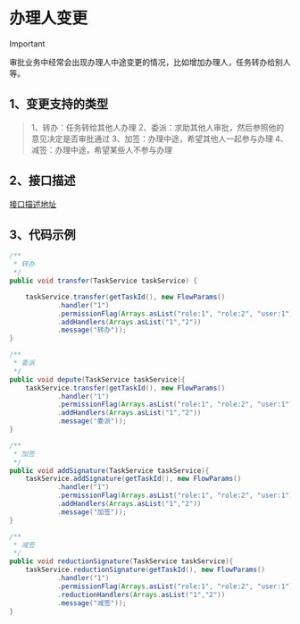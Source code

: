 # 办理人变更
> [!IMPORTANT]  
> 审批业务中经常会出现办理人中途变更的情况，比如增加办理人，任务转办给别人等。

## 1、变更支持的类型
> 1、转办：任务转给其他人办理
> 2、委派：求助其他人审批，然后参照他的意见决定是否审批通过
> 3、加签：办理中途，希望其他人一起参与办理
> 4、减签：办理中途，希望某些人不参与办理

## 2、接口描述
[接口描述地址](http://warm-flow.cn/master/primary/api.html#_3-1%E3%80%81%E6%B5%81%E7%A8%8B%E8%B7%B3%E8%BD%AC)
</br>

## 3、代码示例

```java
/**
 * 转办
 */
public void transfer(TaskService taskService) {

    taskService.transfer(getTaskId(), new FlowParams()
            .handler("1")
            .permissionFlag(Arrays.asList("role:1", "role:2", "user:1"))
            .addHandlers(Arrays.asList("1","2"))
            .message("转办"));
}

/**
 * 委派
 */
public void depute(TaskService taskService){
    taskService.transfer(getTaskId(), new FlowParams()
            .handler("1")
            .permissionFlag(Arrays.asList("role:1", "role:2", "user:1"))
            .addHandlers(Arrays.asList("1","2"))
            .message("委派"));
}

/**
 * 加签
 */
public void addSignature(TaskService taskService){
    taskService.addSignature(getTaskId(), new FlowParams()
            .handler("1")
            .permissionFlag(Arrays.asList("role:1", "role:2", "user:1"))
            .addHandlers(Arrays.asList("1","2"))
            .message("加签"));
}

/**
 * 减签
 */
public void reductionSignature(TaskService taskService){
    taskService.reductionSignature(getTaskId(), new FlowParams()
            .handler("1")
            .permissionFlag(Arrays.asList("role:1", "role:2", "user:1"))
            .reductionHandlers(Arrays.asList("1","2"))
            .message("减签"));
}
```
